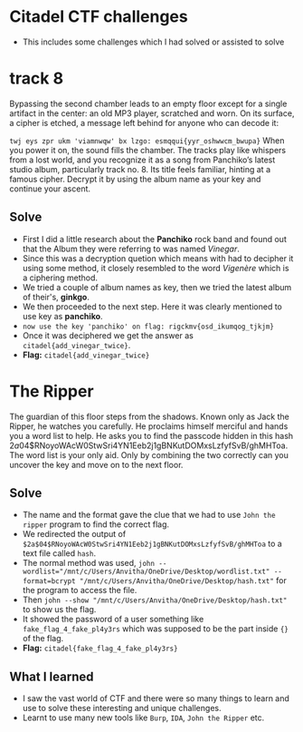 # Citadel CTF challenges
- This includes some challenges which I had solved or assisted to solve

# track 8
Bypassing the second chamber leads to an empty floor except for a single artifact in the center: an old MP3 player, scratched and worn. On its surface, a cipher is etched, a message left behind for anyone who can decode it:

`twj eys zpr ukm 'viamnwqw' bx lzgo: esmqqui{yyr_oshwwcm_bwupa}`
When you power it on, the sound fills the chamber. The tracks play like whispers from a lost world, and you recognize it as a song from Panchiko’s latest studio album, particularly track no. 8. Its title feels familiar, hinting at a famous cipher. Decrypt it by using the album name as your key and continue your ascent.

## Solve
- First I did a little research about the **Panchiko** rock band and found out that the Album they were referring to was named *Vinegar*.
- Since this was a decryption quetion which means with had to decipher it using some method, it closely resembled to the word *Vigenère* which is a ciphering method.
- We tried a couple of album names as key, then we tried the latest album of their's, **ginkgo**.
- We then proceeded to the next step. Here it was clearly mentioned to use key as **panchiko**.
- ``now use the key 'panchiko' on flag: rigckmv{osd_ikumqog_tjkjm}``
- Once it was deciphered we get the answer as `citadel{add_vinegar_twice}`.
- **Flag:** `citadel{add_vinegar_twice}`

# The Ripper
The guardian of this floor steps from the shadows. Known only as Jack the Ripper, he watches you carefully. He proclaims himself merciful and hands you a word list to help. He asks you to find the passcode hidden in this hash $2a$04$RNoyoWAcW0StwSri4YN1Eeb2j1gBNKutDOMxsLzfyfSvB/ghMHToa. The word list is your only aid. Only by combining the two correctly can you uncover the key and move on to the next floor.

## Solve
- The name and the format gave the clue that we had to use `John the ripper` program to find the correct flag.
- We redirected the output of  `$2a$04$RNoyoWAcW0StwSri4YN1Eeb2j1gBNKutDOMxsLzfyfSvB/ghMHToa` to a text file called `hash`.
- The normal method was used, `john --wordlist="/mnt/c/Users/Anvitha/OneDrive/Desktop/wordlist.txt" --format=bcrypt "/mnt/c/Users/Anvitha/OneDrive/Desktop/hash.txt"` for the program to access the file.
- Then `john --show "/mnt/c/Users/Anvitha/OneDrive/Desktop/hash.txt"` to show us the flag.
- It showed the password of a user something like `fake_flag_4_fake_pl4y3rs` which was supposed to be the part inside `{}` of the flag.
- **Flag:** `citadel{fake_flag_4_fake_pl4y3rs}`

## What I learned
- I saw the vast world of CTF and there were so many things to learn and use to solve these interesting and unique challenges.
- Learnt to use many new tools like `Burp`, `IDA`, `John the Ripper` etc.
